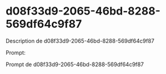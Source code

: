 # d08f33d9-2065-46bd-8288-569df64c9f87

Description de d08f33d9-2065-46bd-8288-569df64c9f87

Prompt:

Prompt de d08f33d9-2065-46bd-8288-569df64c9f87